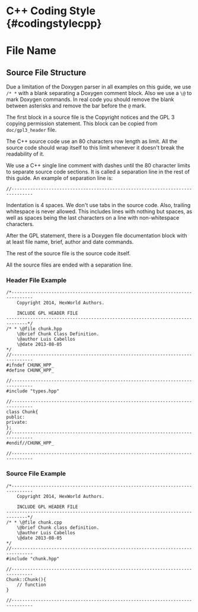 C++ Coding Style                          {#codingstylecpp}
================

# File Name

## Source File Structure

Due a limitation of the Doxygen parser in all examples on this guide, we use `/*
*` with a blank separating a Doxygen comment block. Also we use a `\@` to mark
Doxygen commands. In real code you should remove the blank between asterisks and
remove the bar before the `@` mark.

The first block in a source file is the Copyright notices and the GPL 3 copying
permission statement. This block can be copied from `doc/gpl3_header` file.

The C++ source code use an 80 characters row length as limit. All the source
code should wrap itself to this limit whenever it doesn't break the readability
of it.

We use a C++ single line comment with dashes until the 80 character limits to
separate source code sections. It is called a separation line in the rest of
this guide. An example of separation line is:

~~~~~~~~~~{.cpp}
//------------------------------------------------------------------------------
~~~~~~~~~~

Indentation is 4 spaces. We don't use tabs in the source code. Also, trailing
whitespace is never allowed. This includes lines with nothing but spaces, as
well as spaces being the last characters on a line with non-whitespace
characters.

After the GPL statement, there is a Doxygen file documentation block with at
least file name, brief, author and date commands.

The rest of the source file is the source code itself.

All the source files are ended with a separation line.

### Header File Example

~~~~~~~~~~{.cpp}
/*------------------------------------------------------------------------------
    Copyright 2014, HexWorld Authors.

    INCLUDE GPL HEADER FILE
------------------------------------------------------------------------------*/
/* * \@file chunk.hpp
    \@brief Chunk Class Definition.
    \@author Luis Cabellos
    \@date 2013-08-05
*/
//------------------------------------------------------------------------------
#ifndef CHUNK_HPP_
#define CHUNK_HPP_

//------------------------------------------------------------------------------
#include "types.hpp"

//------------------------------------------------------------------------------
class Chunk{
public:
private:
};
//------------------------------------------------------------------------------
#endif//CHUNK_HPP_

//------------------------------------------------------------------------------
~~~~~~~~~~

### Source File Example

~~~~~~~~~~{.cpp}
/*------------------------------------------------------------------------------
    Copyright 2014, HexWorld Authors.

    INCLUDE GPL HEADER FILE
------------------------------------------------------------------------------*/
/* * \@file chunk.cpp
    \@brief Chunk class definition.
    \@author Luis Cabellos
    \@date 2013-08-05
*/
//------------------------------------------------------------------------------
#include "chunk.hpp"

//------------------------------------------------------------------------------
Chunk::Chunk(){
    // function
}

//------------------------------------------------------------------------------
~~~~~~~~~~

